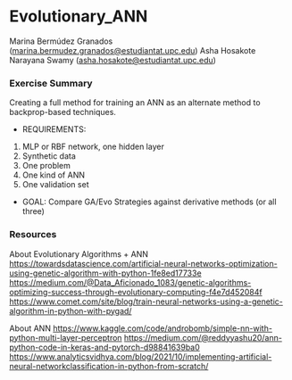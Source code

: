 # Evolutionary_ANN

Marina Bermúdez Granados (marina.bermudez.granados@estudiantat.upc.edu)
Asha Hosakote Narayana Swamy (asha.hosakote@estudiantat.upc.edu)


### Exercise Summary

Creating a full method for training an ANN as an alternate method to backprop-based techniques.

- REQUIREMENTS:
1. MLP or RBF network, one hidden layer
2. Synthetic data
3. One problem
4. One kind of ANN
5. One validation set

- GOAL: Compare GA/Evo Strategies against derivative methods (or all three)


### Resources 

About Evolutionary Algorithms + ANN
https://towardsdatascience.com/artificial-neural-networks-optimization-using-genetic-algorithm-with-python-1fe8ed17733e
https://medium.com/@Data_Aficionado_1083/genetic-algorithms-optimizing-success-through-evolutionary-computing-f4e7d452084f
https://www.comet.com/site/blog/train-neural-networks-using-a-genetic-algorithm-in-python-with-pygad/

About ANN
https://www.kaggle.com/code/androbomb/simple-nn-with-python-multi-layer-perceptron
https://medium.com/@reddyyashu20/ann-python-code-in-keras-and-pytorch-d98841639ba0
https://www.analyticsvidhya.com/blog/2021/10/implementing-artificial-neural-networkclassification-in-python-from-scratch/